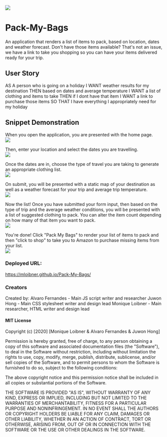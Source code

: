 <img src="Assets/images-for-read-me/logo.png">

# Pack-My-Bags

An application that renders a list of items to pack, based on location, dates and weather forecast. 
Don't have those items available? That's not an issue, we have a link to take you shopping so you can have your items delivered ready for your trip. 

## User Story
AS A person who is going on a holiday 
I WANT weather results for my destination
THEN based on dates and average temperature
I WANT a list of clothing and items to take
THEN if I dont have that item
I WANT a link to purchase those items
SO THAT I have everything I appropriately need for my holiday

## Snippet Demonstration

When you open the application, you are presented with the home page.
<br>
<img src="Assets/images-for-read-me/frontpage.png">

Then, enter your location and select the dates you are travelling.
<br>
<img src="Assets/images-for-read-me/selectdates.png">

Once the dates are in, choose the type of travel you are taking to generate an appropriate clothing list.
<br>
<img src="Assets/images-for-read-me/triptype.png">

On submit, you will be presented with a static map of your destination as well as a weather forecast for your trip and average trip temperature.
<br>
<img src="Assets/images-for-read-me/weathermap.png">

Now the list! Once you have submitted your form input, then based on the type of trip and the average weather conditions, you will be presented with a list of suggested clothing to pack. You can alter the item count depending on how many of that item you want to pack. 
<br>
<img src="Assets/images-for-read-me/enteritems.png">

You're done! Click "Pack My Bags" to render your list of items to pack and then "click to shop" to take you to Amazon to purchase missing items from your list.
<br>
<img src="Assets/images-for-read-me/modal.png">



### Deployed URL:
https://mloibner.github.io/Pack-My-Bags/

### Creators
Created by: 
Alvaro Fernandes - Main JS script writer and researcher
Juwon Hong - Main CSS stylesheet writer and design lead
Monique Loibner - Main researcher, HTML writer and design lead

#### MIT License

Copyright (c) [2020] [Monique Loibner & Alvaro Fernandes & Juwon Hong]

Permission is hereby granted, free of charge, to any person obtaining a copy
of this software and associated documentation files (the "Software"), to deal
in the Software without restriction, including without limitation the rights
to use, copy, modify, merge, publish, distribute, sublicense, and/or sell
copies of the Software, and to permit persons to whom the Software is
furnished to do so, subject to the following conditions:

The above copyright notice and this permission notice shall be included in all
copies or substantial portions of the Software.

THE SOFTWARE IS PROVIDED "AS IS", WITHOUT WARRANTY OF ANY KIND, EXPRESS OR
IMPLIED, INCLUDING BUT NOT LIMITED TO THE WARRANTIES OF MERCHANTABILITY,
FITNESS FOR A PARTICULAR PURPOSE AND NONINFRINGEMENT. IN NO EVENT SHALL THE
AUTHORS OR COPYRIGHT HOLDERS BE LIABLE FOR ANY CLAIM, DAMAGES OR OTHER
LIABILITY, WHETHER IN AN ACTION OF CONTRACT, TORT OR OTHERWISE, ARISING FROM,
OUT OF OR IN CONNECTION WITH THE SOFTWARE OR THE USE OR OTHER DEALINGS IN THE
SOFTWARE.

